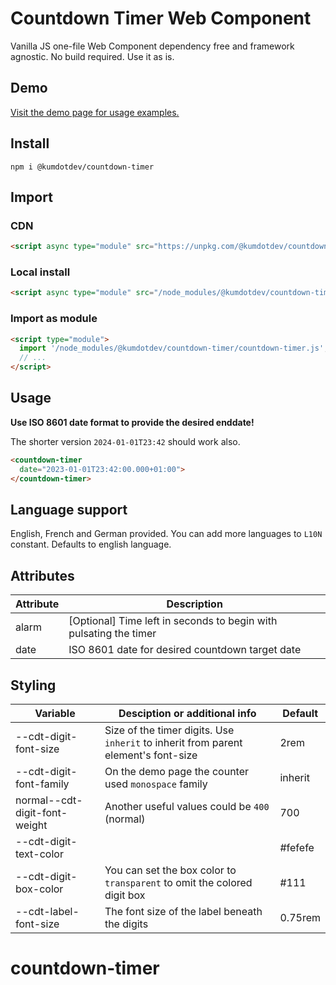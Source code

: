 # Countdown Timer Web Component

Vanilla JS one-file Web Component dependency free and framework agnostic. No build required. Use it as is.

## Demo

[Visit the demo page for usage examples.](https://kumdotdev.github.io/countdown-timer/)

## Install

```
npm i @kumdotdev/countdown-timer
```

## Import
### CDN
```HTML
<script async type="module" src="https://unpkg.com/@kumdotdev/countdown-timer/countdown-timer.js"></script>
```

### Local install
```HTML
<script async type="module" src="/node_modules/@kumdotdev/countdown-timer/countdown-timer.js"></script>
```

### Import as module
```HTML
<script type="module">
  import '/node_modules/@kumdotdev/countdown-timer/countdown-timer.js';
  // ...
</script>
```

## Usage

**Use ISO 8601 date format to provide the desired enddate!**

The shorter version `2024-01-01T23:42` should work also.

```HTML
<countdown-timer 
  date="2023-01-01T23:42:00.000+01:00">
</countdown-timer>
```

## Language support

English, French and German provided. You can add more languages to `L10N` constant. Defaults to english language. 

## Attributes

Attribute |  Description
--- | ---
alarm | [Optional] Time left in seconds to begin with pulsating the timer
date | ISO 8601 date for desired countdown target date

## Styling

Variable |  Desciption or additional info | Default
--- | --- | ---
--cdt-digit-font-size | Size of the timer digits. Use `inherit` to inherit from parent element's font-size | 2rem
--cdt-digit-font-family | On the demo page the counter used `monospace` family | inherit
normal--cdt-digit-font-weight | Another useful values could be `400` (normal) | 700
--cdt-digit-text-color | | #fefefe
--cdt-digit-box-color | You can set the box color to `transparent` to omit the colored digit box | #111
--cdt-label-font-size | The font size of the label beneath the digits | 0.75rem

# countdown-timer
